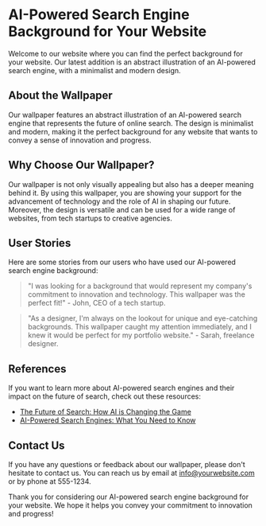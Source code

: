 <!--font:Dancing Script-->

# AI-Powered Search Engine Background for Your Website

Welcome to our website where you can find the perfect background for your website. Our latest addition is an abstract illustration of an AI-powered search engine, with a minimalist and modern design. 

## About the Wallpaper

Our wallpaper features an abstract illustration of an AI-powered search engine that represents the future of online search. The design is minimalist and modern, making it the perfect background for any website that wants to convey a sense of innovation and progress.

## Why Choose Our Wallpaper?

Our wallpaper is not only visually appealing but also has a deeper meaning behind it. By using this wallpaper, you are showing your support for the advancement of technology and the role of AI in shaping our future. Moreover, the design is versatile and can be used for a wide range of websites, from tech startups to creative agencies.

## User Stories

Here are some stories from our users who have used our AI-powered search engine background:

> "I was looking for a background that would represent my company's commitment to innovation and technology. This wallpaper was the perfect fit!" - John, CEO of a tech startup.

> "As a designer, I'm always on the lookout for unique and eye-catching backgrounds. This wallpaper caught my attention immediately, and I knew it would be perfect for my portfolio website." - Sarah, freelance designer.

## References

If you want to learn more about AI-powered search engines and their impact on the future of search, check out these resources:

- [The Future of Search: How AI is Changing the Game](#)
- [AI-Powered Search Engines: What You Need to Know](#)

## Contact Us

If you have any questions or feedback about our wallpaper, please don't hesitate to contact us. You can reach us by email at [info@yourwebsite.com](mailto:info@yourwebsite.com) or by phone at 555-1234.

Thank you for considering our AI-powered search engine background for your website. We hope it helps you convey your commitment to innovation and progress!

<!--

Write me content for website with wallpaper which alt text is:

"A wallpaper featuring an abstract illustration of an AI-powered search engine, with a minimalist and modern design."

The name/title of the page should not be 1:1 copy of the alt text but rather a real content of the website which is using this wallpaper.

- Use markdown format 
- Start with heading
- Heading should be short and concise
- The content should look like a real website 
- The website should not be about the wallpaper, wallpaper is just a related background
- Heading should be contain work "wallpaper" or "background"
- Include real sections like references, contact, user stories, etc. use things relevant to the page purpose.
- Feel free to use structure like headings, bullets, numbering, blockquotes, paragraphs, horizontal lines, etc.
- You can use formatting like bold or _italic_
- You can include UTF-8 emojis
- Links should be only #hash anchors (and you can refer to the document itself)
- Do not include images


---


# AI-Powered Search Engine Background for Your Website

Welcome to our website where you can find the perfect background for your website. Our latest addition is an abstract illustration of an AI-powered search engine, with a minimalist and modern design. 

## About the Wallpaper

Our wallpaper features an abstract illustration of an AI-powered search engine that represents the future of online search. The design is minimalist and modern, making it the perfect background for any website that wants to convey a sense of innovation and progress.

## Why Choose Our Wallpaper?

Our wallpaper is not only visually appealing but also has a deeper meaning behind it. By using this wallpaper, you are showing your support for the advancement of technology and the role of AI in shaping our future. Moreover, the design is versatile and can be used for a wide range of websites, from tech startups to creative agencies.

## User Stories

Here are some stories from our users who have used our AI-powered search engine background:

> "I was looking for a background that would represent my company's commitment to innovation and technology. This wallpaper was the perfect fit!" - John, CEO of a tech startup.

> "As a designer, I'm always on the lookout for unique and eye-catching backgrounds. This wallpaper caught my attention immediately, and I knew it would be perfect for my portfolio website." - Sarah, freelance designer.

## References

If you want to learn more about AI-powered search engines and their impact on the future of search, check out these resources:

- [The Future of Search: How AI is Changing the Game](#)
- [AI-Powered Search Engines: What You Need to Know](#)

## Contact Us

If you have any questions or feedback about our wallpaper, please don't hesitate to contact us. You can reach us by email at [info@yourwebsite.com](mailto:info@yourwebsite.com) or by phone at 555-1234.

Thank you for considering our AI-powered search engine background for your website. We hope it helps you convey your commitment to innovation and progress!

-->
